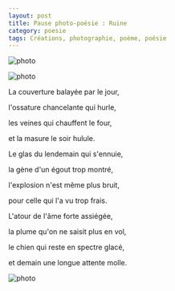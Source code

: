 ```yaml
---
layout: post
title: Pause photo-poésie : Ruine
category: poesie
tags: Créations, photographie, poème, poésie
---
```


![photo](https://filedn.eu/llqi9IBxlYouGRXYG2xlROb/img/2020/poesieruine1.jpg)

![photo](https://filedn.eu/llqi9IBxlYouGRXYG2xlROb/img/2020/poesieruine2.jpg)

La couverture balayée par le jour,

l'ossature chancelante qui hurle,

les veines qui chauffent le four,

et la masure le soir hulule.

Le glas du lendemain qui s'ennuie,

la gène d'un égout trop montré,

l'explosion n'est même plus bruit,

pour celle qui l'a vu trop frais.

L'atour de l'âme forte assiégée,

la plume qu'on ne saisit plus en vol,

le chien qui reste en spectre glacé,

et demain une longue attente molle.

![photo](https://filedn.eu/llqi9IBxlYouGRXYG2xlROb/img/2020/poesieruine3.jpg)